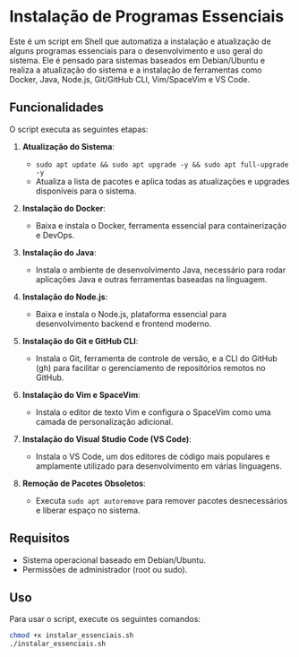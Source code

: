 # Instalação de Programas Essenciais

Este é um script em Shell que automatiza a instalação e atualização de alguns programas essenciais para o desenvolvimento e uso geral do sistema. Ele é pensado para sistemas baseados em Debian/Ubuntu e realiza a atualização do sistema e a instalação de ferramentas como Docker, Java, Node.js, Git/GitHub CLI, Vim/SpaceVim e VS Code.

## Funcionalidades

O script executa as seguintes etapas:

1. **Atualização do Sistema**:

   - `sudo apt update && sudo apt upgrade -y && sudo apt full-upgrade -y`
   - Atualiza a lista de pacotes e aplica todas as atualizações e upgrades disponíveis para o sistema.

2. **Instalação do Docker**:

   - Baixa e instala o Docker, ferramenta essencial para containerização e DevOps.

3. **Instalação do Java**:

   - Instala o ambiente de desenvolvimento Java, necessário para rodar aplicações Java e outras ferramentas baseadas na linguagem.

4. **Instalação do Node.js**:

   - Baixa e instala o Node.js, plataforma essencial para desenvolvimento backend e frontend moderno.

5. **Instalação do Git e GitHub CLI**:

   - Instala o Git, ferramenta de controle de versão, e a CLI do GitHub (gh) para facilitar o gerenciamento de repositórios remotos no GitHub.

6. **Instalação do Vim e SpaceVim**:

   - Instala o editor de texto Vim e configura o SpaceVim como uma camada de personalização adicional.

7. **Instalação do Visual Studio Code (VS Code)**:

   - Instala o VS Code, um dos editores de código mais populares e amplamente utilizado para desenvolvimento em várias linguagens.

8. **Remoção de Pacotes Obsoletos**:
   - Executa `sudo apt autoremove` para remover pacotes desnecessários e liberar espaço no sistema.

## Requisitos

- Sistema operacional baseado em Debian/Ubuntu.
- Permissões de administrador (root ou sudo).

## Uso

Para usar o script, execute os seguintes comandos:

```bash
chmod +x instalar_essenciais.sh
./instalar_essenciais.sh
```
